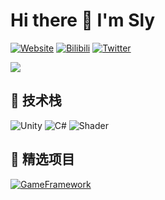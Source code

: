 # Hi there 👋 I'm Sly

[![Website](https://img.shields.io/badge/Portfolio-个人网站-FF4088?style=flat-square&logo=google-chrome)](https://你的个人网站)
[![Bilibili](https://img.shields.io/badge/B站-哔哩哔哩-FF69B4?style=flat-square&logo=bilibili)](https://space.bilibili.com/你的ID)
[![Twitter](https://img.shields.io/badge/Twitter-推特-1DA1F2?style=flat-square&logo=twitter)](https://twitter.com/你的账号)

![](https://github-readme-stats.vercel.app/api?username=QAQSly&show_icons=true&theme=radical)

## 🔧 技术栈
![Unity](https://img.shields.io/badge/Unity-000000?style=flat-square&logo=unity)
![C#](https://img.shields.io/badge/C%23-239120?style=flat-square&logo=c-sharp)
![Shader](https://img.shields.io/badge/ShaderLab-开发中-8A2BE2?style=flat-square)

## 🌟 精选项目
[![GameFramework](https://github-readme-stats.vercel.app/api/pin/?username=QAQSly&repo=你的仓库名&theme=dracula)](https://github.com/QAQSly/你的仓库名)
